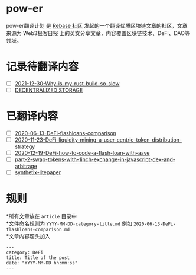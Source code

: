 # pow-er
pow-er翻译计划 是 [Rebase 社区](https://rebase.network) 发起的一个翻译优质区块链文章的社区，文章来源为 Web3极客日报 上的英文分享文章，内容覆盖区块链技术、DeFi、DAO等领域。


# 记录待翻译内容  
- [ ] [2021-12-30-Why-is-my-rust-build-so-slow](./2021-12-30-Why-is-my-rust-build-so-slow)
- [ ] [DECENTRALIZED STORAGE](https://ethereum.org/en/developers/docs/storage/)

# 已翻译内容
- [ ] [2020-06-13-DeFi-flashloans-comparison](./2020-06-13-DeFi-flashloans-comparison)
- [ ] [2020-11-23-DeFi-liquidity-mining-a-user-centric-token-distribution-strategy](./2020-11-23-DeFi-liquidity-mining-a-user-centric-token-distribution-strategy)
- [ ] [2020-12-19-DeFi-how-to-code-a-flash-loan-with-aave](./2020-12-19-DeFi-how-to-code-a-flash-loan-with-aave)
- [ ] [part-2-swap-tokens-with-1inch-exchange-in-javascript-dex-and-arbitrage](./part-2-swap-tokens-with-1inch-exchange-in-javascript-dex-and-arbitrage)
- [ ] [synthetix-litepaper](./synthetix-litepaper)

# 规则

*所有文章放在 `article` 目录中  
*文件命名规则为 `YYYY-MM-DD-category-title.md` 例如 `2020-06-13-DeFi-flashloans-comparison.md`  
*文章内容题头加入  
```
---
category: DeFi
title: Title of the post
date: "YYYY-MM-DD hh:mm:ss"
---
```
